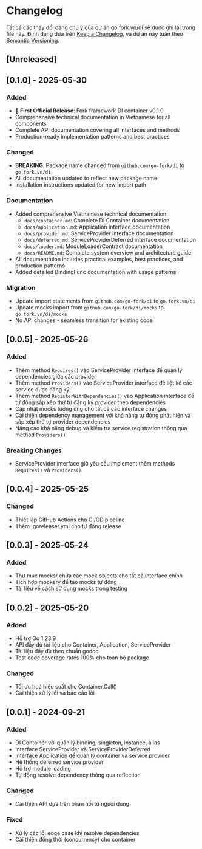 # Changelog

Tất cả các thay đổi đáng chú ý của dự án go.fork.vn/di sẽ được ghi lại trong file này.
Định dạng dựa trên [Keep a Changelog](https://keepachangelog.com/en/1.0.0/),
và dự án này tuân theo [Semantic Versioning](https://semver.org/spec/v2.0.0.html).

## [Unreleased]

## [0.1.0] - 2025-05-30

### Added
- **🎉 First Official Release**: Fork framework DI container v0.1.0
- Comprehensive technical documentation in Vietnamese for all components
- Complete API documentation covering all interfaces and methods
- Production-ready implementation patterns and best practices

### Changed
- **BREAKING**: Package name changed from `github.com/go-fork/di` to `go.fork.vn/di`
- All documentation updated to reflect new package name
- Installation instructions updated for new import path

### Documentation
- Added comprehensive Vietnamese technical documentation:
  - `docs/container.md`: Complete DI Container documentation
  - `docs/application.md`: Application interface documentation  
  - `docs/provider.md`: ServiceProvider interface documentation
  - `docs/deferred.md`: ServiceProviderDeferred interface documentation
  - `docs/loader.md`: ModuleLoaderContract documentation
  - `docs/README.md`: Complete system overview and architecture guide
- All documentation includes practical examples, best practices, and production patterns
- Added detailed BindingFunc documentation with usage patterns

### Migration
- Update import statements from `github.com/go-fork/di` to `go.fork.vn/di`
- Update mocks import from `github.com/go-fork/di/mocks` to `go.fork.vn/di/mocks`
- No API changes - seamless transition for existing code

## [0.0.5] - 2025-05-26

### Added
- Thêm method `Requires()` vào ServiceProvider interface để quản lý dependencies giữa các provider
- Thêm method `Providers()` vào ServiceProvider interface để liệt kê các service được đăng ký
- Thêm method `RegisterWithDependencies()` vào Application interface để tự động sắp xếp thứ tự đăng ký provider theo dependencies
- Cập nhật mocks tương ứng cho tất cả các interface changes
- Cải thiện dependency management với khả năng tự động phát hiện và sắp xếp thứ tự provider dependencies
- Nâng cao khả năng debug và kiểm tra service registration thông qua method `Providers()`
### Breaking Changes
- ServiceProvider interface giờ yêu cầu implement thêm methods `Requires()` và `Providers()`

## [0.0.4] - 2025-05-25
### Changed
- Thiết lập GitHub Actions cho CI/CD pipeline
- Thêm .goreleaser.yml cho tự động release

## [0.0.3] - 2025-05-24
### Added
- Thư mục mocks/ chứa các mock objects cho tất cả interface chính
- Tích hợp mockery để tạo mocks tự động
- Tài liệu về cách sử dụng mocks trong testing

## [0.0.2] - 2025-05-20
### Added
- Hỗ trợ Go 1.23.9
- API đầy đủ tài liệu cho Container, Application, ServiceProvider
- Tài liệu đầy đủ theo chuẩn godoc
- Test code coverage rates 100% cho toàn bộ package

### Changed
- Tối ưu hoá hiệu suất cho Container.Call()
- Cải thiện xử lý lỗi và báo cáo lỗi

## [0.0.1] - 2024-09-21

### Added
- DI Container với quản lý binding, singleton, instance, alias
- Interface ServiceProvider và ServiceProviderDeferred
- Interface Application để quản lý container và service provider
- Hệ thống deferred service provider
- Hỗ trợ module loading
- Tự động resolve dependency thông qua reflection

### Changed
- Cải thiện API dựa trên phản hồi từ người dùng

### Fixed
- Xử lý các lỗi edge case khi resolve dependencies
- Cải thiện đồng thời (concurrency) cho container
